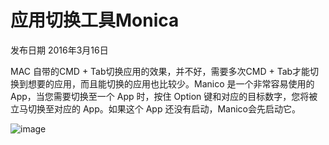 # 应用切换工具Monica
发布日期 2016年3月16日

MAC 自带的CMD + Tab切换应用的效果，并不好，需要多次CMD + Tab才能切换到想要的应用，而且能切换的应用也比较少。Manico 是一个非常容易使用的 App，当您需要切换至一个 App 时，按住 Option 键和对应的目标数字，您将被立马切换至对应的 App。如果这个 App 还没有启动，Manico会先启动它。

![image](http://blogimages.oss-cn-hangzhou.aliyuncs.com/monica.jpg)